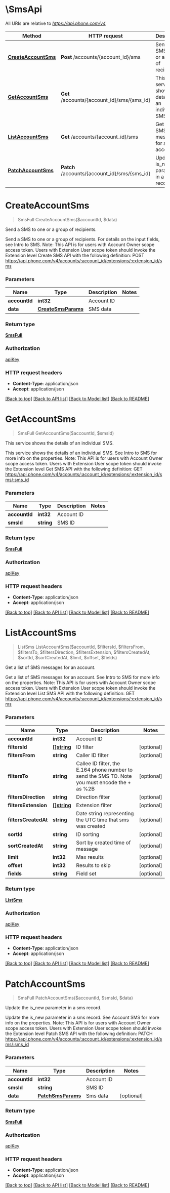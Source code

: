 # \SmsApi

All URIs are relative to *https://api.phone.com/v4*

Method | HTTP request | Description
------------- | ------------- | -------------
[**CreateAccountSms**](SmsApi.md#CreateAccountSms) | **Post** /accounts/{account_id}/sms | Send a SMS to one or a group of recipients.
[**GetAccountSms**](SmsApi.md#GetAccountSms) | **Get** /accounts/{account_id}/sms/{sms_id} | This service shows the details of an individual SMS.
[**ListAccountSms**](SmsApi.md#ListAccountSms) | **Get** /accounts/{account_id}/sms | Get a list of SMS messages for an account.
[**PatchAccountSms**](SmsApi.md#PatchAccountSms) | **Patch** /accounts/{account_id}/sms/{sms_id} | Update the is_new parameter in a sms record.


# **CreateAccountSms**
> SmsFull CreateAccountSms($accountId, $data)

Send a SMS to one or a group of recipients.

Send a SMS to one or a group of recipients. For details on the input fields, see Intro to SMS. Note: This API is for users with Account Owner scope access token. Users with Extension User scope token should invoke the Extension level Create SMS API with the following definition: POST https://api.phone.com/v4/accounts/:account_id/extensions/:extension_id/sms


### Parameters

Name | Type | Description  | Notes
------------- | ------------- | ------------- | -------------
 **accountId** | **int32**| Account ID | 
 **data** | [**CreateSmsParams**](CreateSmsParams.md)| SMS data | 

### Return type

[**SmsFull**](SmsFull.md)

### Authorization

[apiKey](../README.md#apiKey)

### HTTP request headers

 - **Content-Type**: application/json
 - **Accept**: application/json

[[Back to top]](#) [[Back to API list]](../README.md#documentation-for-api-endpoints) [[Back to Model list]](../README.md#documentation-for-models) [[Back to README]](../README.md)

# **GetAccountSms**
> SmsFull GetAccountSms($accountId, $smsId)

This service shows the details of an individual SMS.

This service shows the details of an individual SMS. See Intro to SMS for more info on the properties. Note: This API is for users with Account Owner scope access token. Users with Extension User scope token should invoke the Extension level Get SMS API with the following definition: GET https://api.phone.com/v4/accounts/:account_id/extensions/:extension_id/sms/:sms_id


### Parameters

Name | Type | Description  | Notes
------------- | ------------- | ------------- | -------------
 **accountId** | **int32**| Account ID | 
 **smsId** | **string**| SMS ID | 

### Return type

[**SmsFull**](SmsFull.md)

### Authorization

[apiKey](../README.md#apiKey)

### HTTP request headers

 - **Content-Type**: application/json
 - **Accept**: application/json

[[Back to top]](#) [[Back to API list]](../README.md#documentation-for-api-endpoints) [[Back to Model list]](../README.md#documentation-for-models) [[Back to README]](../README.md)

# **ListAccountSms**
> ListSms ListAccountSms($accountId, $filtersId, $filtersFrom, $filtersTo, $filtersDirection, $filtersExtension, $filtersCreatedAt, $sortId, $sortCreatedAt, $limit, $offset, $fields)

Get a list of SMS messages for an account.

Get a list of SMS messages for an account. See Intro to SMS for more info on the properties. Note: This API is for users with Account Owner scope access token. Users with Extension User scope token should invoke the Extension level List SMS API with the following definition: GET https://api.phone.com/v4/accounts/:account_id/extensions/:extension_id/sms


### Parameters

Name | Type | Description  | Notes
------------- | ------------- | ------------- | -------------
 **accountId** | **int32**| Account ID | 
 **filtersId** | [**[]string**](string.md)| ID filter | [optional] 
 **filtersFrom** | **string**| Caller ID filter | [optional] 
 **filtersTo** | **string**| Callee ID filter, the E.164 phone number to send the SMS TO. Note you must encode the + as %2B | [optional] 
 **filtersDirection** | **string**| Direction filter | [optional] 
 **filtersExtension** | [**[]string**](string.md)| Extension filter | [optional] 
 **filtersCreatedAt** | **string**| Date string representing the UTC time that sms was created | [optional] 
 **sortId** | **string**| ID sorting | [optional] 
 **sortCreatedAt** | **string**| Sort by created time of message | [optional] 
 **limit** | **int32**| Max results | [optional] 
 **offset** | **int32**| Results to skip | [optional] 
 **fields** | **string**| Field set | [optional] 

### Return type

[**ListSms**](ListSms.md)

### Authorization

[apiKey](../README.md#apiKey)

### HTTP request headers

 - **Content-Type**: application/json
 - **Accept**: application/json

[[Back to top]](#) [[Back to API list]](../README.md#documentation-for-api-endpoints) [[Back to Model list]](../README.md#documentation-for-models) [[Back to README]](../README.md)

# **PatchAccountSms**
> SmsFull PatchAccountSms($accountId, $smsId, $data)

Update the is_new parameter in a sms record.

Update the is_new parameter in a sms record. See Account SMS for more info on the properties. Note: This API is for users with Account Owner scope access token. Users with Extension User scope token should invoke the Extension level Patch SMS API with the following definition: PATCH https://api.phone.com/v4/accounts/:account_id/extensions/:extension_id/sms/:sms_id


### Parameters

Name | Type | Description  | Notes
------------- | ------------- | ------------- | -------------
 **accountId** | **int32**| Account ID | 
 **smsId** | **string**| SMS ID | 
 **data** | [**PatchSmsParams**](PatchSmsParams.md)| Sms data | [optional] 

### Return type

[**SmsFull**](SmsFull.md)

### Authorization

[apiKey](../README.md#apiKey)

### HTTP request headers

 - **Content-Type**: application/json
 - **Accept**: application/json

[[Back to top]](#) [[Back to API list]](../README.md#documentation-for-api-endpoints) [[Back to Model list]](../README.md#documentation-for-models) [[Back to README]](../README.md)

